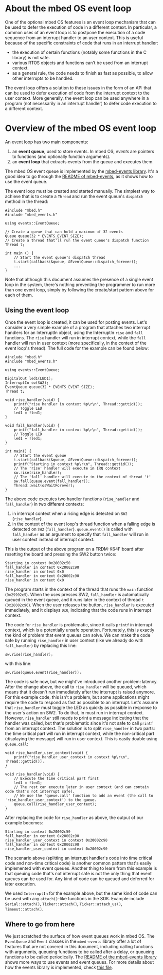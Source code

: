 # About the mbed OS event loop

One of the optional mbed OS features is an event loop mechanism that can be used to defer the execution of code in a different context. In particular, a common uses of an event loop is to postpone the execution of a code sequence from an interrupt handler to an user context. This is useful because of the specific constraints of code that runs in an interrupt handler:

- the execution of certain functions (notably some functions in the C library) is not safe.
- various RTOS objects and functions can't be used from an interrupt context.
- as a general rule, the code needs to finish as fast as possible, to allow other interrupts to be handled.

The event loop offers a solution to these issues in the form of an API that can be used to defer execution of code from the interrupt context to the user context. More generally, the event loop can be used anywhere in a program (not necessarily in an interrupt handler) to defer code execution to a different context.

# Overview of the mbed OS event loop

An event loop has two main components:

1. an **event queue**, used to store events. In mbed OS, *events* are pointers to functions (and optionally function arguments).
2. an **event loop** that extracts events from the queue and executes them.

The mbed OS event queue is implemented by the [mbed-events library](http://github.com/ARMmbed/mbed-os/tree/master/events). It's a good idea to go through the [README of mbed-events](https://github.com/ARMmbed/mbed-os/blob/master/events/README.md), as it shows how to use the event queue.

The event loop must be created and started manually. The simplest way to achieve that is to create a `Thread` and run the event queue's `dispatch` method in the thread:

```
#include "mbed.h"
#include "mbed_events.h"

using events::EventQueue;

// Create a queue that can hold a maximum of 32 events
Queue queue(32 * EVENTS_EVENT_SIZE);
// Create a thread that'll run the event queue's dispatch function
Thread t;

int main () {
    // Start the event queue's dispatch thread
    t.start(callback(&queue, &EventQueue::dispatch_forever));
    ...
}
```

Note that although this document assumes the presence of a single event loop in the system, there's nothing preventing the programmer to run more than one event loop, simply by following the create/start pattern above for each of them.

## Using the event loop

Once the event loop is created, it can be used for posting events. Let's consider a very simple example of a program that attaches two interrupt handlers for an InterruptIn object, using the InterruptIn `rise` and `fall` functions. The `rise` handler will run in interrupt context, while the `fall` handler will run in user context (more specifically, in the context of the event loop's thread). The full code for the example can be found below:

```
#include "mbed.h"
#include "mbed_events.h"

using events::EventQueue;

DigitalOut led1(LED1);
InterruptIn sw(SW2);
EventQueue queue(32 * EVENTS_EVENT_SIZE);
Thread t;

void rise_handler(void) {
    printf("rise_handler in context %p\r\n", Thread::gettid());
    // Toggle LED
    led1 = !led1;
}

void fall_handler(void) {
    printf("fall_handler in context %p\r\n", Thread::gettid());
    // Toggle LED
    led1 = !led1;
}

int main() {
    // Start the event queue
    t.start(callback(&queue, &EventQueue::dispatch_forever));
    printf("Starting in context %p\r\n", Thread::gettid());
    // The 'rise' handler will execute in IRQ context
    sw.rise(rise_handler);
    // The 'fall' handler will execute in the context of thread 't'
    sw.fall(queue.event(fall_handler));
    Thread::wait(osWaitForever);
}

```

The above code executes two handler functions (`rise_handler` and `fall_handler`) in two different contexts:

1. in interrupt context when a rising edge is detected on `SW2` (`rise_handler`).
2. in the context of the event loop's thread function when a falling edge is detected on `SW2` (`fall_handler`). `queue.event()` is called with `fall_handler` as an argument to specify that `fall_handler` will run in user context instead of interrupt context.

This is the output of the above program on a FRDM-K64F board after resetting the board and pressing the SW2 button twice:

```
Starting in context 0x20002c50
fall_handler in context 0x20002c90
rise_handler in context 0x0
fall_handler in context 0x20002c90
rise_handler in context 0x0
```

The program starts in the context of the thread that runs the `main` function (`0x29992c5`). When the uses presses SW2, `fall_handler` is automatically queued in the event queue, and  it runs later in the context of thread `t` (`0x20002c90`). When the user releases the button, `rise_handler` is executed immediately, and it displays `0x0`, indicating that the code runs in interrupt context.

The code for `rise_handler` is problematic, since it calls `printf` in interrupt context, which is a potentially unsafe operation. Fortunately, this is exactly the kind of problem that event queues can solve. We can make the code safe by running `rise_handler` in user context (like we already do with `fall_handler`) by replacing this line:

```
sw.rise(rise_handler);
```

with this line:

```
sw.rise(queue.event(rise_handler));
```

The code is safe now, but we might've introduced another problem: latency. After the change above, the call to `rise_handler` will be queued, which means that it doesn't run immediately after the interrupt is raised anymore. For this example code, this isn't a problem, but some applications might require the code to respond as fast as possible to an interrupt. Let's assume that `rise_handler` must toggle the LED as quickly as possible in response to the user's action on SW2. To do that, in must run in interrupt context. However, `rise_handler` still needs to print a message indicating that the handler was called, but that's problematic since it's not safe to call `printf` from an interrupt context. The solution is to split `rise_handler` in two parts: the time critical part will run in interrupt context, while the non-critical part (displaying the message) will run in user context. This is easily doable using `queue.call`:

```
void rise_handler_user_context(void) {
    printf("rise_handler_user_context in context %p\r\n", Thread::gettid());
}

void rise_handler(void) {
    // Execute the time critical part first
    led1 = !led1;
    // The rest can execute later in user context (and can contain code that's not interrupt safe).
    // We use the 'queue.call' function to add an event (the call to 'rise_handler_user_context') to the queue.
    queue.call(rise_handler_user_context);
}

```

After replacing the code for `rise_handler` as above, the output of our example becomes:

```
Starting in context 0x20002c50
fall_handler in context 0x20002c90
rise_handler_user_context in context 0x20002c90
fall_handler in context 0x20002c90
rise_handler_user_context in context 0x20002c90
```

The scenario above (splitting an interrupt handler's code into time critical code and non-time critical code) is another common pattern that's easily implemented with event queues. Another thing to learn from this example is that queuing code that's not interrupt safe is not the only thing that event queues can be used for. Any kind of code can be queued and deferred for later execution.

We used `InterruptIn` for the example above, but the same kind of code can be used with any `attach()`-like functions in the SDK. Example include `Serial::attach()`, `Ticker::attach()`, `Ticker::attach_us()`, `Timeout::attach()`.

## Where to go from here

We just scratched the surface of how event queues work in mbed OS. The `EventQueue` and `Event` classes in the `mbed-events` library offer a lot of features that are not covered in this document, including calling functions with arguments, queueing functions to be called after a delay, or queueing functions to be called periodically. The [README of the mbed-events library](https://github.com/ARMmbed/mbed-os/blob/master/events/README.md) shows more ways to use events and event queues. For more details about how the events library is implemented, check [this file](https://github.com/ARMmbed/mbed-os/blob/master/events/equeue/README.md).
